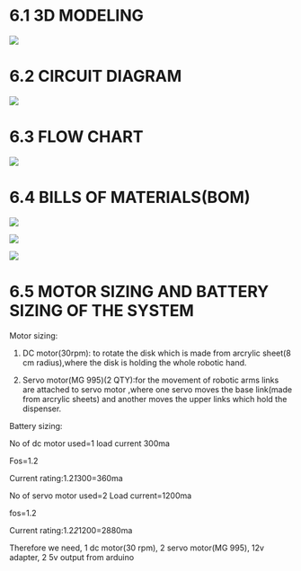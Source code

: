 



 # 6.1 3D MODELING
![](https://i.postimg.cc/Pf1vnkzf/Rangoli-bot-2.png)



 # 6.2 CIRCUIT DIAGRAM 
![](https://i.postimg.cc/8cL6FdmC/circuit.png)


 # 6.3 FLOW CHART
![](https://i.postimg.cc/nzb7qVY5/Flow-chart-1.jpg)

 # 6.4 BILLS OF MATERIALS(BOM)

![](https://i.postimg.cc/QCDQZNF5/BOM1.png)



![](https://i.postimg.cc/h488bmY0/BOM-2.png)


![](https://i.postimg.cc/wT0hnpgy/BOM-3.png)


# 6.5 MOTOR SIZING AND BATTERY SIZING OF THE SYSTEM


Motor sizing:

1) DC motor(30rpm): to rotate the disk which is made from arcrylic sheet(8 cm radius),where the disk is holding the whole robotic hand.

2) Servo motor(MG 995)(2 QTY):for the movement of robotic arms links are attached to servo motor ,where one servo moves the base link(made from arcrylic sheets) and another moves the upper links which hold the dispenser.




Battery sizing:

No of dc motor used=1
load current 300ma

Fos=1.2

Current rating:1.2*1*300=360ma

No of servo motor used=2
Load current=1200ma

fos=1.2

Current rating:1.2*2*1200=2880ma





Therefore we need, 1 dc motor(30 rpm), 2 servo motor(MG 995), 12v adapter, 2 5v output from arduino



